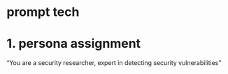 # prompt tech


# 1. persona assignment

“You are a security researcher, expert in detecting security vulnerabilities”




